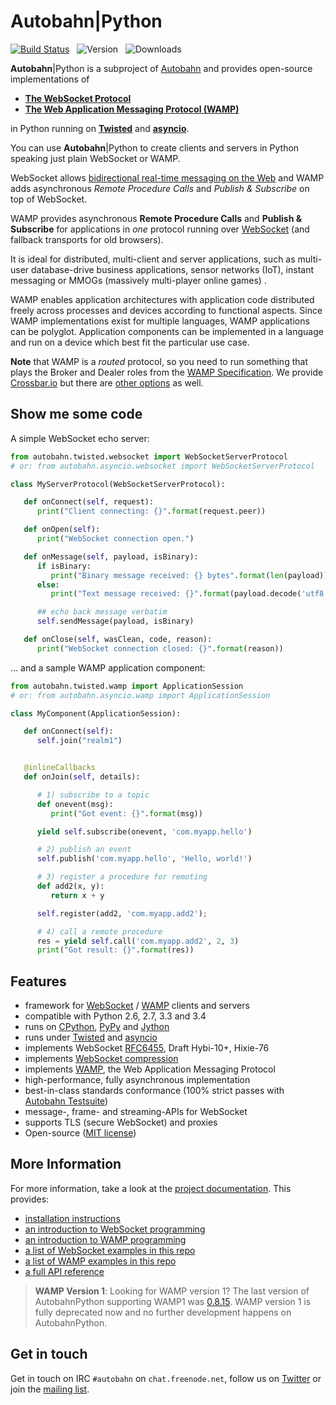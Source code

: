 # Autobahn|Python

[![Build Status](https://travis-ci.org/tavendo/AutobahnPython.png?branch=master)](https://travis-ci.org/tavendo/AutobahnPython)
&nbsp; ![Version](https://pypip.in/v/autobahn/badge.png)
&nbsp; ![Downloads](https://pypip.in/d/autobahn/badge.png)

**Autobahn**|Python is a subproject of [Autobahn](http://autobahn.ws/) and provides open-source implementations of

* **[The WebSocket Protocol](http://tools.ietf.org/html/rfc6455)**
* **[The Web Application Messaging Protocol (WAMP)](http://wamp.ws/)**

in Python running on [**Twisted**](http://twistedmatrix.com/) and [**asyncio**](http://docs.python.org/3.4/library/asyncio.html).

You can use **Autobahn**|Python to create clients and servers in Python speaking just plain WebSocket or WAMP.

WebSocket allows [bidirectional real-time messaging on the Web](http://tavendo.com/blog/post/websocket-why-what-can-i-use-it/) and WAMP adds asynchronous *Remote Procedure Calls* and *Publish & Subscribe* on top of WebSocket.

WAMP provides asynchronous **Remote Procedure Calls** and **Publish & Subscribe** for applications in *one* protocol running over [WebSocket](http://tools.ietf.org/html/rfc6455) (and fallback transports for old browsers).

It is ideal for distributed, multi-client and server applications, such as multi-user database-drive business applications, sensor networks (IoT), instant messaging or MMOGs (massively multi-player online games) .

WAMP enables application architectures with application code distributed freely across processes and devices according to functional aspects. Since WAMP implementations exist for multiple languages, WAMP applications can be polyglot. Application components can be implemented in a language and run on a device which best fit the particular use case.

**Note** that WAMP is a *routed* protocol, so you need to run something that plays the Broker and Dealer roles from the [WAMP Specification](http://wamp.ws/spec/). We provide [Crossbar.io](http://crossbar.io) but there are [other options](http://wamp.ws/implementations/#routers) as well.


## Show me some code

A simple WebSocket echo server:

```python
from autobahn.twisted.websocket import WebSocketServerProtocol
# or: from autobahn.asyncio.websocket import WebSocketServerProtocol

class MyServerProtocol(WebSocketServerProtocol):

   def onConnect(self, request):
      print("Client connecting: {}".format(request.peer))

   def onOpen(self):
      print("WebSocket connection open.")

   def onMessage(self, payload, isBinary):
      if isBinary:
         print("Binary message received: {} bytes".format(len(payload)))
      else:
         print("Text message received: {}".format(payload.decode('utf8')))

      ## echo back message verbatim
      self.sendMessage(payload, isBinary)

   def onClose(self, wasClean, code, reason):
      print("WebSocket connection closed: {}".format(reason))
```

... and a sample WAMP application component:

```python
from autobahn.twisted.wamp import ApplicationSession
# or: from autobahn.asyncio.wamp import ApplicationSession

class MyComponent(ApplicationSession):

   def onConnect(self):
      self.join("realm1")


   @inlineCallbacks
   def onJoin(self, details):

      # 1) subscribe to a topic
      def onevent(msg):
         print("Got event: {}".format(msg))

      yield self.subscribe(onevent, 'com.myapp.hello')

      # 2) publish an event
      self.publish('com.myapp.hello', 'Hello, world!')

      # 3) register a procedure for remoting
      def add2(x, y):
         return x + y

      self.register(add2, 'com.myapp.add2');

      # 4) call a remote procedure
      res = yield self.call('com.myapp.add2', 2, 3)
      print("Got result: {}".format(res))
```

## Features

* framework for [WebSocket](http://tools.ietf.org/html/rfc6455) / [WAMP](http://wamp.ws/) clients and servers
* compatible with Python 2.6, 2.7, 3.3 and 3.4
* runs on [CPython](http://python.org/), [PyPy](http://pypy.org/) and [Jython](http://jython.org/)
* runs under [Twisted](http://twistedmatrix.com/) and [asyncio](http://docs.python.org/3.4/library/asyncio.html)
* implements WebSocket [RFC6455](http://tools.ietf.org/html/rfc6455), Draft Hybi-10+, Hixie-76
* implements [WebSocket compression](http://tools.ietf.org/html/draft-ietf-hybi-permessage-compression)
* implements [WAMP](http://wamp.ws/), the Web Application Messaging Protocol
* high-performance, fully asynchronous implementation
* best-in-class standards conformance (100% strict passes with [Autobahn Testsuite](http://autobahn.ws/testsuite))
* message-, frame- and streaming-APIs for WebSocket
* supports TLS (secure WebSocket) and proxies
* Open-source ([MIT license](https://github.com/tavendo/AutobahnPython/blob/master/LICENSE))


## More Information

For more information, take a look at the [project documentation](http://autobahn.ws/python). This provides:

* [installation instructions](http://autobahn.ws/python/installation.html)
* [an introduction to WebSocket programming](http://autobahn.ws/python/websocket/programming.html)
* [an introduction to WAMP programming](http://autobahn.ws/python/wamp/programming.html)
* [a list of WebSocket examples in this repo](http://autobahn.ws/python/websocket/examples.html)
* [a list of WAMP examples in this repo](http://autobahn.ws/python/wamp/examples.html)
* [a full API reference](http://autobahn.ws/python/reference/autobahn.html)

> **WAMP Version 1**: Looking for WAMP version 1? The last version of AutobahnPython supporting WAMP1 was [0.8.15](https://pypi.python.org/pypi/autobahn/0.8.15). WAMP version 1 is fully deprecated now and no further development happens on AutobahnPython.


## Get in touch

Get in touch on IRC `#autobahn` on `chat.freenode.net`, follow us on [Twitter](https://twitter.com/autobahnws) or join the [mailing list](http://groups.google.com/group/autobahnws).
